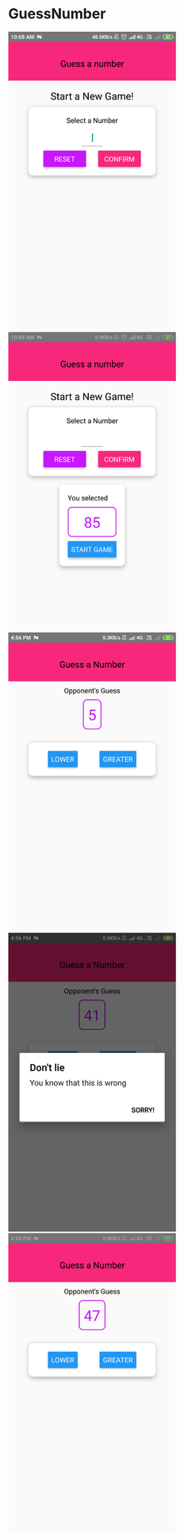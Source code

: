 # GuessNumber

<img src="guess.png" height="600"> <img src="num.png" height="600">
<img src="greater.png" height="600"> <img src="lower.png" height="600"><img src="alert.png" height="600">


